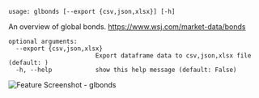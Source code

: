 ```
usage: glbonds [--export {csv,json,xlsx}] [-h]
```

An overview of global bonds. https://www.wsj.com/market-data/bonds

```
optional arguments:
  --export {csv,json,xlsx}
                        Export dataframe data to csv,json,xlsx file (default: )
  -h, --help            show this help message (default: False)
```
<img size="1400" alt="Feature Screenshot - glbonds" src="https://user-images.githubusercontent.com/85772166/141890859-c0f5be7a-0c5e-4514-acae-427066843649.png">

